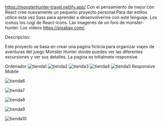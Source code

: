 https://monsterhunter-travel.netlify.app/
Con el pensamiento de mejor con React cree nuevamente un pequeño proyecto personal.Para dar estilos utilice esta vez Sass para aprender a desenvolverme con este lenguaje.
Los iconos los cogi de React-icons.
Las imagenes de un foro de monster-hunter.
Los videos https://pixabay.com/.

Descripción:

Este proyecto se basa en crear una pagina ficticia para organizar viajes de aventuras del juego Monster Hunter donde puedes ver las diferentes excursiones y ver sus detalles.
La pagina es toltalmete responsive

Ordenador
![tienda1](https://github.com/DiegoBraseroSanchez/Monster-Hunter-Travel/assets/129300180/464f9530-b4ce-4b10-81f3-42d0c89d0154)
![tienda2](https://github.com/DiegoBraseroSanchez/Monster-Hunter-Travel/assets/129300180/fc3149af-8e81-4d2e-85b7-e51485d9c245)
![tienda3](https://github.com/DiegoBraseroSanchez/Monster-Hunter-Travel/assets/129300180/74b94271-5887-466c-aa5a-333392baca38)
![tienda4](https://github.com/DiegoBraseroSanchez/Monster-Hunter-Travel/assets/129300180/b13b7b4c-1087-484b-a3f9-e8f098e7555c)
![tienda5](https://github.com/DiegoBraseroSanchez/Monster-Hunter-Travel/assets/129300180/50a7994f-9309-47ed-bef9-89c94b3c9892)
Responsive Mobile

![tienda6](https://github.com/DiegoBraseroSanchez/Monster-Hunter-Travel/assets/129300180/f1d401d5-4500-4b27-8844-c2e11e91c249)

![tienda7](https://github.com/DiegoBraseroSanchez/Monster-Hunter-Travel/assets/129300180/3d5461a9-9d6d-4136-ab9f-c2c1e675490d)

![tienda8](https://github.com/DiegoBraseroSanchez/Monster-Hunter-Travel/assets/129300180/c2a6bdf0-0ee3-4291-92af-279957fd82ee)

![tienda9](https://github.com/DiegoBraseroSanchez/Monster-Hunter-Travel/assets/129300180/8c385f16-cdec-44ed-8b16-3811d70020c3)

![tienda10](https://github.com/DiegoBraseroSanchez/Monster-Hunter-Travel/assets/129300180/6322854b-b608-4cd3-920a-60bc8e2664b8)
